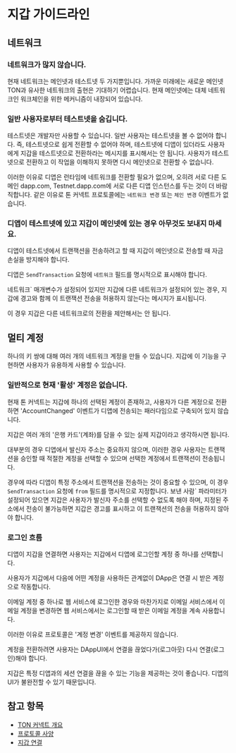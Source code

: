 # 지갑 가이드라인

## 네트워크

### 네트워크가 많지 않습니다.

현재 네트워크는 메인넷과 테스트넷 두 가지뿐입니다.
가까운 미래에는 새로운 메인넷 TON과 유사한 네트워크의 출현은 기대하기 어렵습니다. 현재 메인넷에는 대체 네트워크인 워크체인을 위한 메커니즘이 내장되어 있습니다.

### 일반 사용자로부터 테스트넷을 숨깁니다.

테스트넷은 개발자만 사용할 수 있습니다. 일반 사용자는 테스트넷을 볼 수 없어야 합니다.
즉, 테스트넷으로 쉽게 전환할 수 없어야 하며, 테스트넷에 디앱이 있더라도 사용자에게 지갑을 테스트넷으로 전환하라는 메시지를 표시해서는 안 됩니다.
사용자가 테스트넷으로 전환하고 이 작업을 이해하지 못하면 다시 메인넷으로 전환할 수 없습니다.

이러한 이유로 디앱은 런타임에 네트워크를 전환할 필요가 없으며, 오히려 서로 다른 도메인 dapp.com, Testnet.dapp.com에 서로 다른 디앱 인스턴스를 두는 것이 더 바람직합니다.
같은 이유로 톤 커넥트 프로토콜에는 `네트워크 변경` 또는 `체인 변경` 이벤트가 없습니다.

### 디앱이 테스트넷에 있고 지갑이 메인넷에 있는 경우 아무것도 보내지 마세요.

디앱이 테스트넷에서 트랜잭션을 전송하려고 할 때 지갑이 메인넷으로 전송할 때 자금 손실을 방지해야 합니다.

디앱은 `SendTransaction` 요청에 `네트워크` 필드를 명시적으로 표시해야 합니다.

네트워크\` 매개변수가 설정되어 있지만 지갑에 다른 네트워크가 설정되어 있는 경우, 지갑에 경고와 함께 이 트랜잭션 전송을 허용하지 않는다는 메시지가 표시됩니다.

이 경우 지갑은 다른 네트워크로의 전환을 제안해서는 안 됩니다.

## 멀티 계정

하나의 키 쌍에 대해 여러 개의 네트워크 계정을 만들 수 있습니다. 지갑에 이 기능을 구현하면 사용자가 유용하게 사용할 수 있습니다.

### 일반적으로 현재 '활성' 계정은 없습니다.

현재 톤 커넥트는 지갑에 하나의 선택된 계정이 존재하고, 사용자가 다른 계정으로 전환하면 'AccountChanged' 이벤트가 디앱에 전송되는 패러다임으로 구축되어 있지 않습니다.

지갑은 여러 개의 '은행 카드'(계좌)를 담을 수 있는 실제 지갑이라고 생각하시면 됩니다.

대부분의 경우 디앱에서 발신자 주소는 중요하지 않으며, 이러한 경우 사용자는 트랜잭션을 승인할 때 적절한 계정을 선택할 수 있으며 선택한 계정에서 트랜잭션이 전송됩니다.

경우에 따라 디앱이 특정 주소에서 트랜잭션을 전송하는 것이 중요할 수 있으며, 이 경우 `SendTransaction` 요청에 `from` 필드를 명시적으로 지정합니다. 보낸 사람\` 파라미터가 설정되어 있으면 지갑은 사용자가 발신자 주소를 선택할 수 없도록 해야 하며, 지정된 주소에서 전송이 불가능하면 지갑은 경고를 표시하고 이 트랜잭션의 전송을 허용하지 않아야 합니다.

### 로그인 흐름

디앱이 지갑을 연결하면 사용자는 지갑에서 디앱에 로그인할 계정 중 하나를 선택합니다.

사용자가 지갑에서 다음에 어떤 계정을 사용하든 관계없이 DApp은 연결 시 받은 계정으로 작동합니다.

이메일 계정 중 하나로 웹 서비스에 로그인한 경우와 마찬가지로 이메일 서비스에서 이메일 계정을 변경하면 웹 서비스에서는 로그인할 때 받은 이메일 계정을 계속 사용합니다.

이러한 이유로 프로토콜은 '계정 변경' 이벤트를 제공하지 않습니다.

계정을 전환하려면 사용자는 DAppUI에서 연결을 끊었다가(로그아웃) 다시 연결(로그인)해야 합니다.

지갑은 특정 디앱과의 세션 연결을 끊을 수 있는 기능을 제공하는 것이 좋습니다. 디앱의 UI가 불완전할 수 있기 때문입니다.

## 참고 항목

- [TON 커넥트 개요](/dapps/ton-connect/overview)
- [프로토콜 사양](/dapps/ton-connect/protocol/)
- [지갑 연결](/dapps/ton-connect/wallet)

